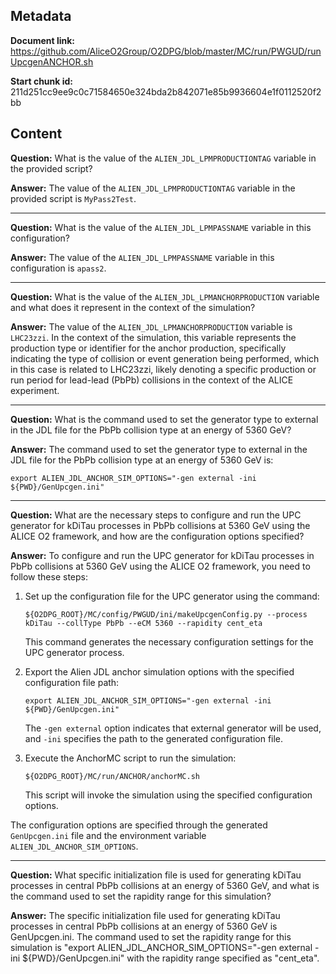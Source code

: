 ## Metadata

**Document link:** https://github.com/AliceO2Group/O2DPG/blob/master/MC/run/PWGUD/runUpcgenANCHOR.sh

**Start chunk id:** 211d251cc9ee9c0c71584650e324bda2b842071e85b9936604e1f0112520f2bb

## Content

**Question:** What is the value of the `ALIEN_JDL_LPMPRODUCTIONTAG` variable in the provided script?

**Answer:** The value of the `ALIEN_JDL_LPMPRODUCTIONTAG` variable in the provided script is `MyPass2Test`.

---

**Question:** What is the value of the `ALIEN_JDL_LPMPASSNAME` variable in this configuration?

**Answer:** The value of the `ALIEN_JDL_LPMPASSNAME` variable in this configuration is `apass2`.

---

**Question:** What is the value of the `ALIEN_JDL_LPMANCHORPRODUCTION` variable and what does it represent in the context of the simulation?

**Answer:** The value of the `ALIEN_JDL_LPMANCHORPRODUCTION` variable is `LHC23zzi`. In the context of the simulation, this variable represents the production type or identifier for the anchor production, specifically indicating the type of collision or event generation being performed, which in this case is related to LHC23zzi, likely denoting a specific production or run period for lead-lead (PbPb) collisions in the context of the ALICE experiment.

---

**Question:** What is the command used to set the generator type to external in the JDL file for the PbPb collision type at an energy of 5360 GeV?

**Answer:** The command used to set the generator type to external in the JDL file for the PbPb collision type at an energy of 5360 GeV is:

```
export ALIEN_JDL_ANCHOR_SIM_OPTIONS="-gen external -ini ${PWD}/GenUpcgen.ini"
```

---

**Question:** What are the necessary steps to configure and run the UPC generator for kDiTau processes in PbPb collisions at 5360 GeV using the ALICE O2 framework, and how are the configuration options specified?

**Answer:** To configure and run the UPC generator for kDiTau processes in PbPb collisions at 5360 GeV using the ALICE O2 framework, you need to follow these steps:

1. Set up the configuration file for the UPC generator using the command:
   ```
   ${O2DPG_ROOT}/MC/config/PWGUD/ini/makeUpcgenConfig.py --process kDiTau --collType PbPb --eCM 5360 --rapidity cent_eta
   ```
   This command generates the necessary configuration settings for the UPC generator process.

2. Export the Alien JDL anchor simulation options with the specified configuration file path:
   ```
   export ALIEN_JDL_ANCHOR_SIM_OPTIONS="-gen external -ini ${PWD}/GenUpcgen.ini"
   ```
   The `-gen external` option indicates that external generator will be used, and `-ini` specifies the path to the generated configuration file.

3. Execute the AnchorMC script to run the simulation:
   ```
   ${O2DPG_ROOT}/MC/run/ANCHOR/anchorMC.sh
   ```
   This script will invoke the simulation using the specified configuration options.

The configuration options are specified through the generated `GenUpcgen.ini` file and the environment variable `ALIEN_JDL_ANCHOR_SIM_OPTIONS`.

---

**Question:** What specific initialization file is used for generating kDiTau processes in central PbPb collisions at an energy of 5360 GeV, and what is the command used to set the rapidity range for this simulation?

**Answer:** The specific initialization file used for generating kDiTau processes in central PbPb collisions at an energy of 5360 GeV is GenUpcgen.ini. The command used to set the rapidity range for this simulation is "export ALIEN_JDL_ANCHOR_SIM_OPTIONS="-gen external -ini ${PWD}/GenUpcgen.ini" with the rapidity range specified as "cent_eta".